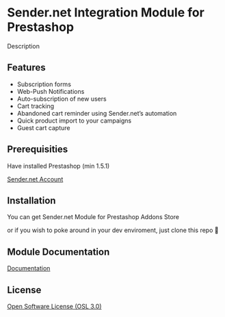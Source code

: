 # Sender.net Integration Module for Prestashop

Description

## Features

* Subscription forms
* Web-Push Notifications
* Auto-subscription of new users
* Cart tracking
* Abandoned cart reminder using Sender.net’s automation
* Quick product import to your campaigns
* Guest cart capture

## Prerequisities

Have installed Prestashop (min 1.5.1)

<a href="https://www.sender.net" target="_blank">Sender.net Account</a>

## Installation

You can get Sender.net Module for Prestashop Addons Store

or if you wish to poke around in your dev enviroment, just clone this repo 🙂


## Module Documentation

<a href="https://www.help.sender.net" target="_blank">Documentation</a>

## License

[Open Software License (OSL 3.0)](http://opensource.org/licenses/osl-3.0.php)